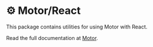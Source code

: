 # ⚙ Motor/React

This package contains utilities for using Motor with React.

Read the full documentation at [Motor](https://github.com/sidiousvic/motor.react).
